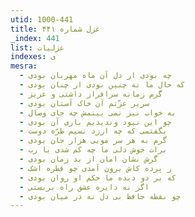 ```yaml
---
utid: 1000-441
title: غزل شماره ۴۴۱
_index: 441
list: غزلیات
indexes: ی
mesra:
  - چه بودی ار دل آن ماه مهربان بودی
  - که حال ما نه چنین بودی ار چنان بودی
  - گرم زمانه سرافراز داشتی و عزیز
  - سریر عزّتم آن خاک آستان بودی
  - به خواب نیز نمی بینمش چه جای وصال
  - چو این نبود وندیدیم باری آن بودی
  - بگفتمی که چه ارزد نسیم طرّه دوست
  - گرم به هر سر مویی هزار جان بودی
  - برات خوش دلی ما چه کم شدی یا رب
  - گرش نشان امان از بد زمان بودی
  - ز پرده کاش برون آمدی چو قطره اشک
  - که بر دو دیده ما حکم او روان بودی
  - اگر نه دایره عشق راه بربستی
  - چو نقطه حافظ بی دل نه در میان بودی
---
```

